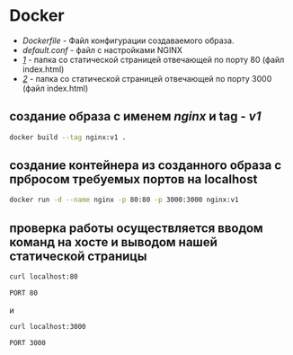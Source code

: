 # Docker

- _Dockerfile_ - Файл конфигурации создаваемого образа.
- _default.conf_ - файл с настройками NGINX
- [_1_](https://github.com/AlexeyWu/test_vm/tree/main/13docker/1) - папка со статической страницей отвечающей по порту 80 (файл index.html)
- [_2_](https://github.com/AlexeyWu/test_vm/tree/main/13docker/2) - папка со статической страницей отвечающей
 по порту 3000 (файл index.html)

## создание образа с именем _nginx_ и tag - _v1_

```bash
docker build --tag nginx:v1 .
```

## создание контейнера из созданного образа с прбросом требуемых портов на localhost


```bash
docker run -d --name nginx -p 80:80 -p 3000:3000 nginx:v1
```

## проверка работы осуществляется вводом команд на хосте и выводом нашей статической страницы

```bash
curl localhost:80

PORT 80
```

и

```bash
curl localhost:3000

PORT 3000
```
